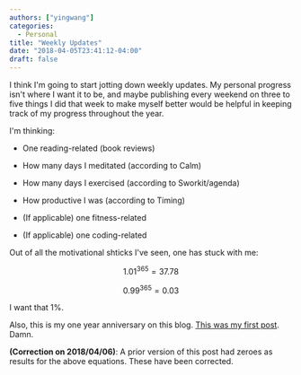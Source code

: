 ```yaml
---
authors: ["yingwang"]
categories:
  - Personal
title: "Weekly Updates"
date: "2018-04-05T23:41:12-04:00"
draft: false
---
```


I think I'm going to start jotting down weekly updates. My personal progress isn't where I want it to be, and maybe publishing every weekend on three to five things I did that week to make myself better would be helpful in keeping track of my progress throughout the year.

I'm thinking:

  - One reading-related (book reviews)

  - How many days I meditated (according to Calm)

  - How many days I exercised (according to Sworkit/agenda)

  - How productive I was (according to Timing)

  - (If applicable) one fitness-related

  - (If applicable) one coding-related

Out of all the motivational shticks I've seen, one has stuck with me:

$$ 1.01^{365} = 37.78 $$

$$ 0.99^{365} = 0.03 $$

I want that 1%.

Also, this is my one year anniversary on this blog. [This was my first post](/posts/2017/04/05/first_post). Damn.

**(Correction on 2018/04/06)**: A prior version of this post had zeroes as results for the above equations. These have been corrected.
